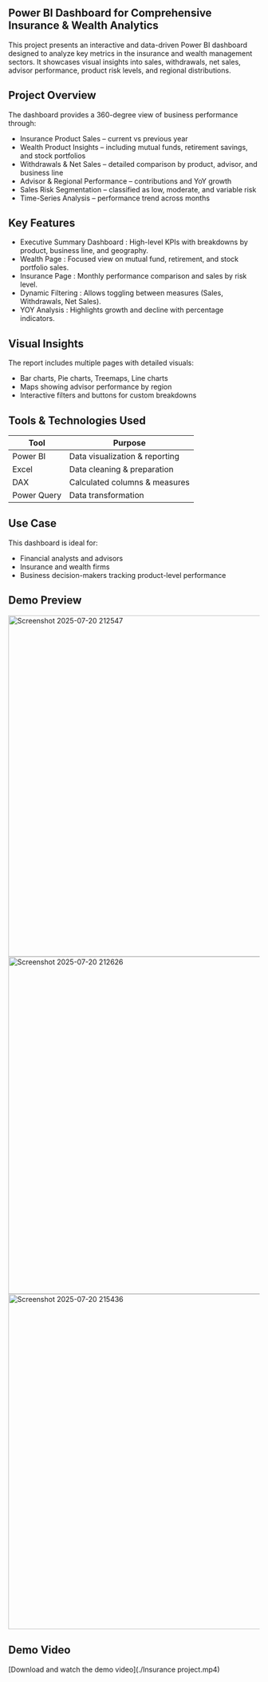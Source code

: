 ## Power BI Dashboard for Comprehensive Insurance & Wealth Analytics

This project presents an interactive and data-driven Power BI dashboard designed to analyze key metrics in the insurance and wealth management sectors. It showcases visual insights into sales, withdrawals, net sales, advisor performance, product risk levels, and regional distributions.

## Project Overview

The dashboard provides a 360-degree view of business performance through:
- Insurance Product Sales – current vs previous year
- Wealth Product Insights – including mutual funds, retirement savings, and stock portfolios
- Withdrawals & Net Sales – detailed comparison by product, advisor, and business line
- Advisor & Regional Performance – contributions and YoY growth
- Sales Risk Segmentation – classified as low, moderate, and variable risk
- Time-Series Analysis – performance trend across months

## Key Features

- Executive Summary Dashboard : High-level KPIs with breakdowns by product, business line, and geography.
- Wealth Page : Focused view on mutual fund, retirement, and stock portfolio sales.
- Insurance Page : Monthly performance comparison and sales by risk level.
- Dynamic Filtering : Allows toggling between measures (Sales, Withdrawals, Net Sales).
- YOY Analysis : Highlights growth and decline with percentage indicators.

## Visual Insights

The report includes multiple pages with detailed visuals:
- Bar charts, Pie charts, Treemaps, Line charts
- Maps showing advisor performance by region
- Interactive filters and buttons for custom breakdowns

## Tools & Technologies Used

| Tool        | Purpose                      |
|-------------|-------------------------------|
| Power BI    | Data visualization & reporting|
| Excel       | Data cleaning & preparation   |
| DAX         | Calculated columns & measures |
| Power Query | Data transformation           |

## Use Case

This dashboard is ideal for:
- Financial analysts and advisors
- Insurance and wealth firms
- Business decision-makers tracking product-level performance
  
## Demo Preview

<img width="1034" height="684" alt="Screenshot 2025-07-20 212547" src="https://github.com/user-attachments/assets/be148389-8b76-47b0-9ac3-624b1ed24e64" />
<img width="1039" height="676" alt="Screenshot 2025-07-20 212626" src="https://github.com/user-attachments/assets/5a576287-d80a-4b6b-a049-60057145e079" />
<img width="1058" height="672" alt="Screenshot 2025-07-20 215436" src="https://github.com/user-attachments/assets/4dc98e95-3761-483f-a636-5037a9547779" />

## Demo Video

[Download and watch the demo video](./Insurance project.mp4)









